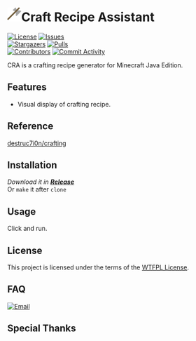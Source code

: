 
# <img src="craft.png" style="width: 32px;">Craft Recipe Assistant

[circleci]: https://app.circleci.com/pipelines/github/Ohto-Ai/craft_recipe_assistant
[issues]: https://github.com/Ohto-Ai/craft_recipe_assistant/issues
[stargazers]: https://github.com/Ohto-Ai/craft_recipe_assistant/stargazers
[pulls]: https://github.com/Ohto-Ai/craft_recipe_assistant/pulls
[commit-activity]: https://github.com/Ohto-Ai/craft_recipe_assistant/pulse
[contributors]: https://github.com/Ohto-Ai/craft_recipe_assistant/contributors
[use-this]: https://github.com/Ohto-Ai/craft_recipe_assistant/generate
[circleci:badge]: https://img.shields.io/circleci/project/github/Ohto-Ai/craft_recipe_assistant/master
[license:badge]: https://img.shields.io/github/license/Ohto-Ai/craft_recipe_assistant?style=for-the-badge&logo=github
[issues:badge]: https://img.shields.io/github/issues/Ohto-Ai/craft_recipe_assistant?style=for-the-badge&logo=github
[stargazers:badge]: https://img.shields.io/github/stars/Ohto-Ai/craft_recipe_assistant?style=for-the-badge&logo=github
[pulls:badge]: https://img.shields.io/github/issues-pr/Ohto-Ai/craft_recipe_assistant?logo=github&style=for-the-badge&color=0088ff
[contributors:badge]: https://img.shields.io/github/contributors/Ohto-Ai/craft_recipe_assistant?style=for-the-badge&logo=github
[commit-activity:badge]: https://img.shields.io/github/commit-activity/m/Ohto-Ai/craft_recipe_assistant?style=for-the-badge&logo=github
[repository]: https://github.com/Ohto-Ai/craft_recipe_assistant

[![License][license:badge]](/LICENSE)
[![Issues][issues:badge]][issues]  
[![Stargazers][stargazers:badge]][stargazers]
[![Pulls][pulls:badge]][pulls]  
[![Contributors][contributors:badge]][contributors]
[![Commit Activity][commit-activity:badge]][commit-activity]

CRA is a crafting recipe generator for Minecraft Java Edition.   

## Features

- Visual display of crafting recipe.

## Reference

[destruc7i0n/crafting](https://github.com/destruc7i0n/crafting)  

## Installation

*Download it in [**Release**](https://github.com/Ohto-Ai/craft_recipe_assistant/releases/latest)*  
Or `make` it after `clone`

## Usage

Click and run.

## License

This project is licensed under the terms of the [WTFPL License](/LICENSE).

## FAQ

[![Email](https://img.shields.io/badge/mail-zhu.thatboy@outlook.com-blue.svg?&style=for-the-badge)](mailto:zhu.thatboy@outlook.com?subject=Feedback&body=This%20is%20a%20test%20feedback.)

## Special Thanks
